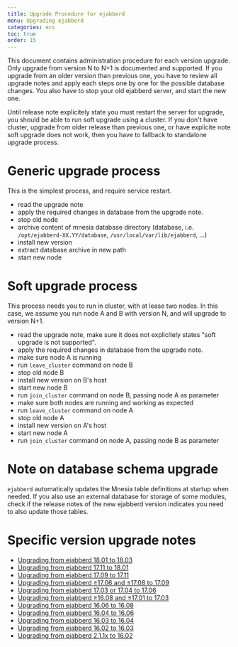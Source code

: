 ```yaml
---
title: Upgrade Procedure for ejabberd
menu: Upgrading ejabberd
categories: ecs
toc: true
order: 15
---
```


This document contains administration procedure for each version upgrade.
Only upgrade from version N to N+1 is documented and supported.
If you upgrade from an older version than previous one, you have to review all
upgrade notes and apply each steps one by one for the possible database changes.
You also have to stop your old ejabberd server, and start the new one.

Until release note explicitely state you must restart the server for upgrade,
you should be able to run soft upgrade using a cluster.  If you don't have
cluster, upgrade from older release than previous one, or have explicite note
soft upgrade does not work, then you have to fallback to standalone upgrade
process.

# Generic upgrade process

This is the simplest process, and require service restart.

- read the upgrade note
- apply the required changes in database from the upgrade note.
- stop old node
- archive content of mnesia database directory (database, i.e. `/opt/ejabberd-XX.YY/database`, `/usr/local/var/lib/ejabberd`, ...)
- install new version
- extract database archive in new path
- start new node

# Soft upgrade process

This process needs you to run in cluster, with at lease two nodes. In this case,
we assume you run node A and B with version N, and will upgrade to version N+1.

- read the upgrade note, make sure it does not explicitely states "soft upgrade is not supported".
- apply the required changes in database from the upgrade note.
- make sure node A is running
- run `leave_cluster` command on node B
- stop old node B
- install new version on B's host
- start new node B
- run `join_cluster` command on node B, passing node A as parameter
- make sure both nodes are running and working as expected
- run `leave_cluster` command on node A
- stop old node A
- install new version on A's host
- start new node A
- run `join_cluster` command on node A, passing node B as parameter

# Note on database schema upgrade

`ejabberd` automatically updates the Mnesia table definitions at
startup when needed. If you also use an external database for storage
of some modules, check if the release notes of the new ejabberd
version indicates you need to also update those tables.

# Specific version upgrade notes

- [Upgrading from ejabberd 18.01 to 18.03](/admin/upgrade/from_18.01_to_18.03/)
- [Upgrading from ejabberd 17.11 to 18.01](/admin/upgrade/from_17.11_to_18.01/)
- [Upgrading from ejabberd 17.09 to 17.11](/admin/upgrade/from_17.09_to_17.11/)
- [Upgrading from ejabberd ≥17.06 and ≤17.08 to 17.09](/admin/upgrade/from_17.06_to_17.09/)
- [Upgrading from ejabberd 17.03 or 17.04 to 17.06](/admin/upgrade/from_17.03_to_17.06/)
- [Upgrading from ejabberd ≥16.08 and ≤17.01 to 17.03](/admin/upgrade/from_16.08_to_17.03/)
- [Upgrading from ejabberd 16.06 to 16.08](/admin/upgrade/from_16.06_to_16.08/)
- [Upgrading from ejabberd 16.04 to 16.06](/admin/upgrade/from_16.04_to_16.06/)
- [Upgrading from ejabberd 16.03 to 16.04](/admin/upgrade/from_16.03_to_16.04/)
- [Upgrading from ejabberd 16.02 to 16.03](/admin/upgrade/from_16.02_to_16.03/)
- [Upgrading from ejabberd 2.1.1x to 16.02](/admin/upgrade/from_2.1.1x_to_16.02/)
